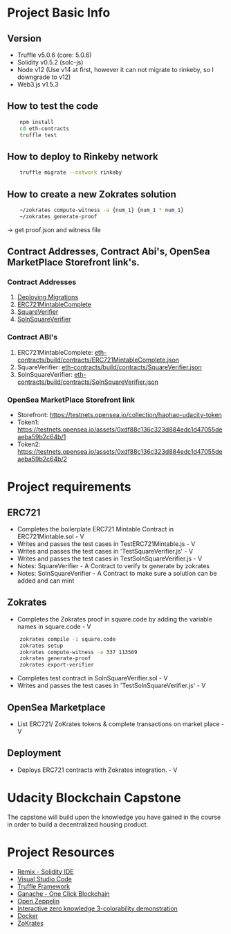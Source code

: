 # Project Basic Info
## Version
* Truffle v5.0.6 (core: 5.0.6)
* Solidity v0.5.2 (solc-js)
* Node v12 (Use v14 at first, however it can not migrate to rinkeby, so I downgrade to v12)
* Web3.js v1.5.3

## How to test the code
```bash
    npm install
    cd eth-contracts
    truffle test
```

## How to deploy to Rinkeby network
```bash
    truffle migrate --network rinkeby
```

## How to create a new Zokrates solution
```bash
    ~/zokrates compute-witness -a {num_1} {num_1 * num_1}
    ~/zokrates generate-proof
```
-> get proof.json and witness file

## Contract Addresses, Contract Abi's, OpenSea MarketPlace Storefront link's.

### Contract Addresses
 1. [Deploying Migrations](https://rinkeby.etherscan.io/address/0x236C3C77363340A5B82c7efc14d377DE107Aa563)
 2. [ERC721MintableComplete](https://rinkeby.etherscan.io/address/0xCD179A8E4bAeE1E889943c3D9886B0f693dA86E0)
 3. [SquareVerifier](https://rinkeby.etherscan.io/address/0x8689A71c097823CE539C36d410abDa21942F270b)
 4. [SolnSquareVerifier](https://rinkeby.etherscan.io/address/0xdf88c136c323d884edc1d47055deaeba59b2c64b)

### Contract ABI's
1. ERC721MintableComplete: [eth-contracts/build/contracts/ERC721MintableComplete.json](eth-contracts/build/contracts/ERC721MintableComplete.json])
2. SquareVerifier: [eth-contracts/build/contracts/SquareVerifier.json](eth-contracts/build/contracts/SquareVerifier.json)
3. SolnSquareVerifier: [eth-contracts/build/contracts/SolnSquareVerifier.json](eth-contracts/build/contracts/SolnSquareVerifier.json)

### OpenSea MarketPlace Storefront link
* Storefront: https://testnets.opensea.io/collection/haohao-udacity-token
* Token1: https://testnets.opensea.io/assets/0xdf88c136c323d884edc1d47055deaeba59b2c64b/1
* Token2: https://testnets.opensea.io/assets/0xdf88c136c323d884edc1d47055deaeba59b2c64b/2

# Project requirements
## ERC721
* Completes the boilerplate ERC721 Mintable Contract in ERC721Mintable.sol - V
* Writes and passes the test cases in TestERC721Mintable.js - V
* Writes and passes the test cases in 'TestSquareVerifier.js' - V
* Writes and passes the test cases in TestSolnSquareVerifier.js - V  
* Notes: SquareVerifier - A Contract to verify tx generate by zokrates
* Notes: SolnSquareVerifier - A Contract to make sure a solution can be added and can mint
## Zokrates
* Completes the Zokrates proof in square.code by adding the variable names in square.code - V
```bash
    zokrates compile -i square.code
    zokrates setup
    zokrates compute-witness -a 337 113569
    zokrates generate-proof
    zokrates export-verifier

 ```
* Completes test contract in SolnSquareVerifier.sol - V
* Writes and passes the test cases in 'TestSolnSquareVerifier.js' - V

## OpenSea Marketplace
* List ERC721/ ZoKrates tokens & complete transactions on market place - V

## Deployment
* Deploys ERC721 contracts with Zokrates integration. - V


# Udacity Blockchain Capstone

The capstone will build upon the knowledge you have gained in the course in order to build a decentralized housing product. 

# Project Resources

* [Remix - Solidity IDE](https://remix.ethereum.org/)
* [Visual Studio Code](https://code.visualstudio.com/)
* [Truffle Framework](https://truffleframework.com/)
* [Ganache - One Click Blockchain](https://truffleframework.com/ganache)
* [Open Zeppelin ](https://openzeppelin.org/)
* [Interactive zero knowledge 3-colorability demonstration](http://web.mit.edu/~ezyang/Public/graph/svg.html)
* [Docker](https://docs.docker.com/install/)
* [ZoKrates](https://github.com/Zokrates/ZoKrates)
